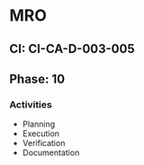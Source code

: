 # MRO

## CI: CI-CA-D-003-005
## Phase: 10

### Activities
- Planning
- Execution
- Verification
- Documentation
